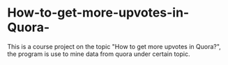 # How-to-get-more-upvotes-in-Quora-
This is a course project on the topic "How to get more upvotes in Quora?", the program is use to mine data from quora under certain topic.
